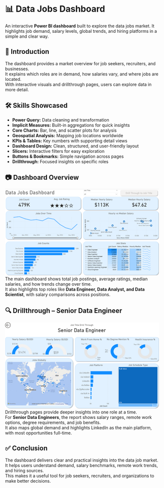 # 📊 Data Jobs Dashboard
An interactive **Power BI dashboard** built to explore the data jobs market. It highlights job demand, salary levels, global trends, and hiring platforms in a simple and clear way.  

## 🔹 Introduction  
The dashboard provides a market overview for job seekers, recruiters, and businesses.  
It explains which roles are in demand, how salaries vary, and where jobs are located.  
With interactive visuals and drillthrough pages, users can explore data in more detail.  

## 🛠 Skills Showcased  
- **Power Query:** Data cleaning and transformation  
- **Implicit Measures:** Built-in aggregations for quick insights  
- **Core Charts:** Bar, line, and scatter plots for analysis  
- **Geospatial Analysis:** Mapping job locations worldwide  
- **KPIs & Tables:** Key numbers with supporting detail views  
- **Dashboard Design:** Clean, structured, and user-friendly layout  
- **Slicers:** Interactive filters for easy exploration  
- **Buttons & Bookmarks:** Simple navigation across pages  
- **Drillthrough:** Focused insights on specific roles  

## 📷 Dashboard Overview  
![Dashboard Overview](Images/dashboard_page1.png)  
The main dashboard shows total job postings, average ratings, median salaries, and how trends change over time.  
It also highlights top roles like **Data Engineer, Data Analyst, and Data Scientist**, with salary comparisons across positions.  

## 🔍 Drillthrough – Senior Data Engineer  
![Drillthrough Page](Images/dashboard_page2.png)  
Drillthrough pages provide deeper insights into one role at a time.  
For **Senior Data Engineers**, the report shows salary ranges, remote work options, degree requirements, and job benefits.  
It also maps global demand and highlights LinkedIn as the main platform, with most opportunities full-time.  

## ✅ Conclusion  
The dashboard delivers clear and practical insights into the data job market.  
It helps users understand demand, salary benchmarks, remote work trends, and hiring sources.  
This makes it a useful tool for job seekers, recruiters, and organizations to make better decisions.  

